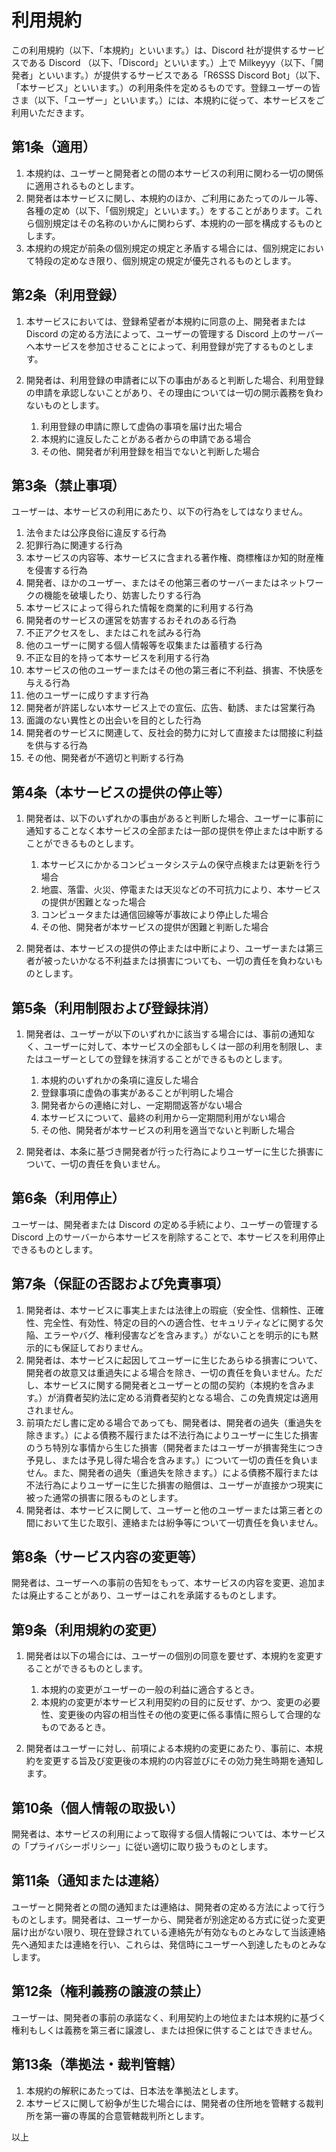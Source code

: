 # 利用規約

この利用規約（以下、「本規約」といいます。）は、Discord 社が提供するサービスである Discord （以下、「Discord」といいます。）上で Milkeyyy（以下、「開発者」といいます。）が提供するサービスである「R6SSS Discord Bot」（以下、「本サービス」といいます。）の利用条件を定めるものです。登録ユーザーの皆さま（以下、「ユーザー」といいます。）には、本規約に従って、本サービスをご利用いただきます。


## 第1条（適用）

1. 本規約は、ユーザーと開発者との間の本サービスの利用に関わる一切の関係に適用されるものとします。
2. 開発者は本サービスに関し、本規約のほか、ご利用にあたってのルール等、各種の定め（以下、「個別規定」といいます。）をすることがあります。これら個別規定はその名称のいかんに関わらず、本規約の一部を構成するものとします。
3. 本規約の規定が前条の個別規定の規定と矛盾する場合には、個別規定において特段の定めなき限り、個別規定の規定が優先されるものとします。


## 第2条（利用登録）

1. 本サービスにおいては、登録希望者が本規約に同意の上、開発者または Discord の定める方法によって、ユーザーの管理する Discord 上のサーバーへ本サービスを参加させることによって、利用登録が完了するものとします。
2. 開発者は、利用登録の申請者に以下の事由があると判断した場合、利用登録の申請を承認しないことがあり、その理由については一切の開示義務を負わないものとします。

    1. 利用登録の申請に際して虚偽の事項を届け出た場合
    2. 本規約に違反したことがある者からの申請である場合
    3. その他、開発者が利用登録を相当でないと判断した場合


## 第3条（禁止事項）

ユーザーは、本サービスの利用にあたり、以下の行為をしてはなりません。

1. 法令または公序良俗に違反する行為
2. 犯罪行為に関連する行為
3. 本サービスの内容等、本サービスに含まれる著作権、商標権ほか知的財産権を侵害する行為
4. 開発者、ほかのユーザー、またはその他第三者のサーバーまたはネットワークの機能を破壊したり、妨害したりする行為
5. 本サービスによって得られた情報を商業的に利用する行為
6. 開発者のサービスの運営を妨害するおそれのある行為
7. 不正アクセスをし、またはこれを試みる行為
8. 他のユーザーに関する個人情報等を収集または蓄積する行為
9. 不正な目的を持って本サービスを利用する行為
10. 本サービスの他のユーザーまたはその他の第三者に不利益、損害、不快感を与える行為
11. 他のユーザーに成りすます行為
12. 開発者が許諾しない本サービス上での宣伝、広告、勧誘、または営業行為
13. 面識のない異性との出会いを目的とした行為
14. 開発者のサービスに関連して、反社会的勢力に対して直接または間接に利益を供与する行為
15. その他、開発者が不適切と判断する行為


## 第4条（本サービスの提供の停止等）

1. 開発者は、以下のいずれかの事由があると判断した場合、ユーザーに事前に通知することなく本サービスの全部または一部の提供を停止または中断することができるものとします。

    1. 本サービスにかかるコンピュータシステムの保守点検または更新を行う場合
    2. 地震、落雷、火災、停電または天災などの不可抗力により、本サービスの提供が困難となった場合
    3. コンピュータまたは通信回線等が事故により停止した場合
    4. その他、開発者が本サービスの提供が困難と判断した場合

2. 開発者は、本サービスの提供の停止または中断により、ユーザーまたは第三者が被ったいかなる不利益または損害についても、一切の責任を負わないものとします。


## 第5条（利用制限および登録抹消）

1. 開発者は、ユーザーが以下のいずれかに該当する場合には、事前の通知なく、ユーザーに対して、本サービスの全部もしくは一部の利用を制限し、またはユーザーとしての登録を抹消することができるものとします。

    1. 本規約のいずれかの条項に違反した場合
    2. 登録事項に虚偽の事実があることが判明した場合
    3. 開発者からの連絡に対し、一定期間返答がない場合
    4. 本サービスについて、最終の利用から一定期間利用がない場合
    5. その他、開発者が本サービスの利用を適当でないと判断した場合

2. 開発者は、本条に基づき開発者が行った行為によりユーザーに生じた損害について、一切の責任を負いません。


## 第6条（利用停止）

ユーザーは、開発者または Discord の定める手続により、ユーザーの管理する Discord 上のサーバーから本サービスを削除することで、本サービスを利用停止できるものとします。


## 第7条（保証の否認および免責事項）

1. 開発者は、本サービスに事実上または法律上の瑕疵（安全性、信頼性、正確性、完全性、有効性、特定の目的への適合性、セキュリティなどに関する欠陥、エラーやバグ、権利侵害などを含みます。）がないことを明示的にも黙示的にも保証しておりません。
2. 開発者は、本サービスに起因してユーザーに生じたあらゆる損害について、開発者の故意又は重過失による場合を除き、一切の責任を負いません。ただし、本サービスに関する開発者とユーザーとの間の契約（本規約を含みます。）が消費者契約法に定める消費者契約となる場合、この免責規定は適用されません。
3. 前項ただし書に定める場合であっても、開発者は、開発者の過失（重過失を除きます。）による債務不履行または不法行為によりユーザーに生じた損害のうち特別な事情から生じた損害（開発者またはユーザーが損害発生につき予見し、または予見し得た場合を含みます。）について一切の責任を負いません。また、開発者の過失（重過失を除きます。）による債務不履行または不法行為によりユーザーに生じた損害の賠償は、ユーザーが直接かつ現実に被った通常の損害に限るものとします。
4. 開発者は、本サービスに関して、ユーザーと他のユーザーまたは第三者との間において生じた取引、連絡または紛争等について一切責任を負いません。


## 第8条（サービス内容の変更等）

開発者は、ユーザーへの事前の告知をもって、本サービスの内容を変更、追加または廃止することがあり、ユーザーはこれを承諾するものとします。


## 第9条（利用規約の変更）

1. 開発者は以下の場合には、ユーザーの個別の同意を要せず、本規約を変更することができるものとします。

    1. 本規約の変更がユーザーの一般の利益に適合するとき。
    2. 本規約の変更が本サービス利用契約の目的に反せず、かつ、変更の必要性、変更後の内容の相当性その他の変更に係る事情に照らして合理的なものであるとき。

2. 開発者はユーザーに対し、前項による本規約の変更にあたり、事前に、本規約を変更する旨及び変更後の本規約の内容並びにその効力発生時期を通知します。


## 第10条（個人情報の取扱い）

開発者は、本サービスの利用によって取得する個人情報については、本サービスの「プライバシーポリシー」に従い適切に取り扱うものとします。


## 第11条（通知または連絡）

ユーザーと開発者との間の通知または連絡は、開発者の定める方法によって行うものとします。開発者は、ユーザーから、開発者が別途定める方式に従った変更届け出がない限り、現在登録されている連絡先が有効なものとみなして当該連絡先へ通知または連絡を行い、これらは、発信時にユーザーへ到達したものとみなします。


## 第12条（権利義務の譲渡の禁止）

ユーザーは、開発者の事前の承諾なく、利用契約上の地位または本規約に基づく権利もしくは義務を第三者に譲渡し、または担保に供することはできません。


## 第13条（準拠法・裁判管轄）

1. 本規約の解釈にあたっては、日本法を準拠法とします。
2. 本サービスに関して紛争が生じた場合には、開発者の住所地を管轄する裁判所を第一審の専属的合意管轄裁判所とします。


以上
